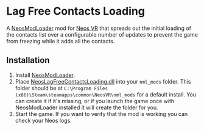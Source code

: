 Lag Free Contacts Loading
=========================

A [NeosModLoader](https://github.com/zkxs/NeosModLoader) mod for [Neos VR](https://neos.com/) that spreads out the initial loading of the contacts list over a configurable number of updates to prevent the game from freezing while it adds all the contacts.

## Installation
1. Install [NeosModLoader](https://github.com/zkxs/NeosModLoader).
2. Place [NeosLagFreeContactsLoading.dll](https://github.com/Banane9/NeosLagFreeContactsLoading/releases/latest/download/NeosLagFreeContactsLoading.dll) into your `nml_mods` folder. This folder should be at `C:\Program Files (x86)\Steam\steamapps\common\NeosVR\nml_mods` for a default install. You can create it if it's missing, or if you launch the game once with NeosModLoader installed it will create the folder for you.
3. Start the game. If you want to verify that the mod is working you can check your Neos logs.

